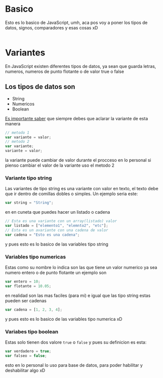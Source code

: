 # Basico
Esto es lo basico de JavaScript, umh, aca pos voy a poner los tipos de datos, signos, comparadores y esas cosas xD 
<br>
<br>
# Variantes
En JavaScript existen diferentes tipos de datos, ya sean que guarda letras, numeros, numeros de punto flotante o de valor true o false

<h2>Los tipos de datos son </h2>

- String
- Numericos
- Boolean

<u>Es importante saber</u> que siempre debes que aclarar la variante de esta manera

```js
// metodo 1
var variante = valor;
// metodo 2
var variante;
variante = valor;
```
la variante puede cambiar de valor durante el procceso en lo personal si pienso cambiar el valor de la variante uso el metodo 2

### Variante tipo string

Las variantes de tipo string es una variante con valor en texto, 
el texto debe que ir dentro de comillas dobles o simples.
Un ejemplo seria este:
```js
var string = "String";
```
en en cuneta que puedes hacer un listado o cadena
```js
// Esta es una variante con un array(listado) valor
var listado = ["elemento1", "elemnto2", "etc"];
// Esta es un avariante con una cadena de valor
var cadena = "Esto es una cadena";
```
y pues esto es lo basico de las variables tipo string

### Variables tipo numericas

Estas como su nombre lo indica son las que tiene un valor numerico ya sea numero entero o de punto flotante un ejemplo son 
```js
var entero = 10;
var flotante = 10.05;
```
en realidad son las mas faciles (para mi) e igual que las tipo string estas pueden ser cadenas
```js
var cadena = [1, 2, 3, 4];
```
y pues esto es lo basico de las variables tipo numerica xD

### Variabes tipo boolean

Estas solo tienen dos valore `true` o `false` y pues su definicion es esta:
```js
var verdadero = true;
var falseo = false;
```
esto en lo personal lo uso para base de datos, para poder habilitar y deshabilitar algo xD


